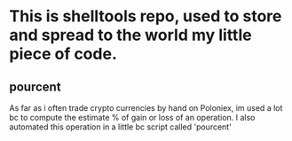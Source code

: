 # This is shelltools repo, used to store and spread to the world my little piece of code.

## pourcent
As far as i often trade crypto currencies by hand on Poloniex, im used a lot bc to compute the estimate % of gain or loss of an operation. I also automated this operation in a little bc script called 'pourcent'

